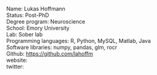 Name: Lukas Hoffmann  
Status: Post-PhD  
Degree program: Neuroscience  
School: Emory University  
Lab: Sober lab  
Programming languages: R, Python, MySQL, Matlab, Java  
Software libraries: numpy, pandas, glm, rocr  
Github: https://github.com/lahoffm  
website:  
twitter:  

